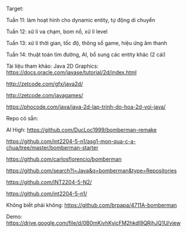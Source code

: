 Target:

Tuần 11: làm hoạt hình cho dynamic entity, tự động di chuyển

Tuần 12: xử lí va chạm, bom nổ, xử lí level

Tuần 13: xử lí thời gian, tốc độ, thông số game, hiệu ứng âm thanh

Tuần 14: thuật toán tìm đường, AI, bổ sung các entity khác (2 cái) 


Tài liệu tham khảo:
Java 2D Graphics: https://docs.oracle.com/javase/tutorial/2d/index.html

http://zetcode.com/gfx/java2d/

http://zetcode.com/javagames/
                  
https://phocode.com/java/java-2d-lap-trinh-do-hoa-2d-voi-java/

Repo có sẵn: 

AI High: https://github.com/DucLoc1999/bomberman-remake

https://github.com/int2204-5-n1/asg1-mon-qua-c-a-chua/tree/master/bomberman-starter

https://github.com/carlosflorencio/bomberman

https://github.com/search?l=Java&q=bomberman&type=Repositories

https://github.com/INT2204-5-N2/

https://github.com/int2204-5-n1/

Không biết phải không: https://github.com/brpapa/4711A-bomberman

Demo: https://drive.google.com/file/d/0B0mKivhKyicFM2hkdl9QRjhJQ1U/view
